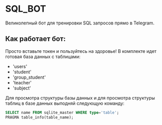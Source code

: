 # SQL_BOT

Великолепный бот для тренировки SQL запросов прямо в Telegram.

## Как работает бот:

Просто вставьте токен и пользуйтесь на здоровье! В комплекте идет готовая база данных с таблицами:

- 'users'
- 'student'
- 'group_student'
- 'teacher'
- 'subject'

Для просмотра структуры базы данных и для просмотра структуры таблиц в базе данных выподняй следующую команду:
```sql
SELECT name FROM sqlite_master WHERE type='table';
PRAGMA table_info(table_name);



